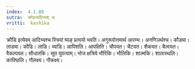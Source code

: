 ```yaml
---
index:  4.1.80
sutra:  क्रौड्यादिभ्यश् च
vritti:  kashika 
---
```


क्रौडि इत्येवम् आदिभ्यश्च स्त्रियां ष्यङ् प्रत्ययो भवति। अगुरूपोत्तमार्थ आरम्भः। अनणिञर्थश्च। कौड्या। लाड्या। कौडि। लाडि। व्याडि। आपिशलि। आपक्षिति। चौपयत। चैटयत। शैकयत। बैल्वयत। वैकल्पयत। सौधातकि। सूत युवत्याम्। भोज क्षत्रिये भौरिकि। भौलिकि। शाल्मकि। शालास्थलि। कापिष्ठलि। गौलक्ष्य। गौकक्ष्य।

